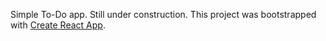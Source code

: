 Simple To-Do app. Still under construction. 
This project was bootstrapped with [Create React App](https://github.com/facebook/create-react-app).

